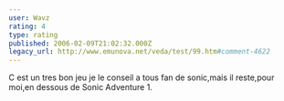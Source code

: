 ```yaml
---
user: Wavz
rating: 4
type: rating
published: 2006-02-09T21:02:32.000Z
legacy_url: http://www.emunova.net/veda/test/99.htm#comment-4622
---
```

C est un tres bon jeu je le conseil a tous fan de sonic,mais il reste,pour moi,en dessous de Sonic Adventure 1\.